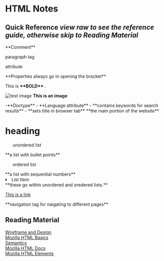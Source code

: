 # HTML Notes

## Quick Reference *view raw to see the reference guide, otherwise skip to Reading Material*

<!-- Notes in code not visible in web page --> **Comment**

<p> paragraph tag </p>

<p class="editor note"> attribute </p> **Properties always go in opening the bracket**

<p> This is <strong> **BOLD** </strong>. </p>

<img src="image source.png" alt="test image"> **This is an image**

<!DOCTYPE html> -**Doctype**

<html></html> - **Language attribute**

<head></head> - **contains keywords for search results**

<title></title> - **sets title in browser tab**

<body></body> **the main portion of the website**

<h1>heading</h1>

<ul>unordered list</ul> **a list with bullet points**

<ol>ordered list</ol>  **a list with sequential numbers**

<li>List Item</li> **these go within unordered and oredered lists.**

<a href="www.link.com"> This is a link</a>

<nav></nav> **navigation tag for naigating to different pages**

## Reading Material

[Wireframe and Design](https://careerfoundry.com/en/blog/ux-design/how-to-create-your-first-wireframe/) <br>
[Mozilla HTML Basics](https://developer.mozilla.org/en-US/docs/Learn/Getting_started_with_the_web/HTML_basics) <br>
[Semantics](https://developer.mozilla.org/en-US/docs/Glossary/Semantics) <br>
[Mozilla HTML Docs](https://developer.mozilla.org/en-US/docs/Web/HTML) <br>
[Mozilla HTML Elements](https://developer.mozilla.org/en-US/docs/Web/HTML/Element)
